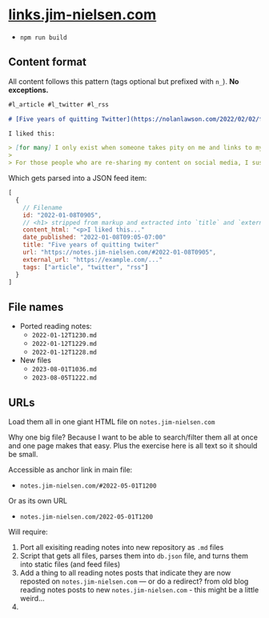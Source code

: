 # [links.jim-nielsen.com](https://links.jim-nielsen.com)

- `npm run build`

## Content format

All content follows this pattern (tags optional but prefixed with `n_`). **No exceptions.**

```md
#l_article #l_twitter #l_rss

# [Five years of quitting Twitter](https://nolanlawson.com/2022/02/02/five-years-of-quitting-twitter/)

I liked this:

> [for many] I only exist when someone takes pity on me and links to my blog from Twitter, Reddit, Hacker News, or a big site like CSS Tricks...
>
> For those people who are re-sharing my content on social media, I suspect most of them found it from their RSS feed. So RSS definitely still seems alive and well, even if it’s just a small upstream tributary for the roaring downstream river of Twitter, Reddit, etc
```

Which gets parsed into a JSON feed item:

```js
[
  {
    // Filename
    id: "2022-01-08T0905",
    // <h1> stripped from markup and extracted into `title` and `external_url`
    content_html: "<p>I liked this..."
    date_published: "2022-01-08T09:05-07:00"
    title: "Five years of quitting twiter"
    url: "https://notes.jim-nielsen.com/#2022-01-08T0905",
    external_url: "https://example.com/..."
    tags: ["article", "twitter", "rss"]
  }
]
```

## File names

- Ported reading notes:
  - `2022-01-12T1230.md`
  - `2022-01-12T1229.md`
  - `2022-01-12T1228.md`
- New files
  - `2023-08-01T1036.md`
  - `2023-08-05T1222.md`

## URLs

Load them all in one giant HTML file on `notes.jim-nielsen.com`

Why one big file? Because I want to be able to search/filter them all at once and one page makes that easy. Plus the exercise here is all text so it should be small.

Accessible as anchor link in main file:

- `notes.jim-nielsen.com/#2022-05-01T1200`

Or as its own URL

- `notes.jim-nielsen.com/2022-05-01T1200`

Will require:

1. Port all exisiting reading notes into new repository as `.md` files
2. Script that gets all files, parses them into `db.json` file, and turns them into static files (and feed files)
3. Add a thing to all reading notes posts that indicate they are now reposted on `notes.jim-nielsen.com` — or do a redirect? from old blog reading notes posts to new `notes.jim-nielsen.com` - this might be a little weird...
4.
